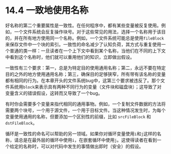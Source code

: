 # 14.4 一致地使用名称

好名称的第二个重要属性是一致性。在任何程序中，都有某些变量被反复使用。例如，一个文件系统会反复操作块号。对于这些常见的用法，选择一个名称用于该目的，并在所有地方使用同一个名称。例如，一个文件系统可能总是使用`fileBlock`来保存文件中一个块的索引。一致性的命名减少了认知负荷，其方式与重复使用一个普通的类一样：一旦读者在一个上下文中看到某个名称，当他们在不同的上下文中看到这个名称时，他们就可以重用他们的知识，立即做出假设。

一致性有三个要求：第一，总是为特定目的使用通用名称；第二，永远不要在特定目的之外的地方使用通用名称；第三，确保目的足够狭窄，所有带有该名称的变量都有相同的行为。在本章开头的文件系统bug中，这第三个要求被违反了。那个文件系统用`block`来表示具有两种不同行为的变量（文件块和磁盘块）；这导致了对变量含义的错误假设，这转而又导致了一个bug。

有时你会需要多个变量来指代相同的通用事物。例如，一个复制文件数据的方法将需要两个块号，一个用于源文件，一个用于目标文件。当这种情况发生时，为每个变量使用通用的名称，但要添加一个区别性的前缀，比如 `srcFileBlock` 和 `dstFileBlock`。

循环是一致性的命名可以帮助的另一领域。如果你对循环变量使用`i`和`j`这样的名称，请总是在最外层的循环中使用`i`，在嵌套循环中使用`j`。这使得读者在看到一个给定的名称时，可以对代码中发生的事情做出即时（安全）的假设。
